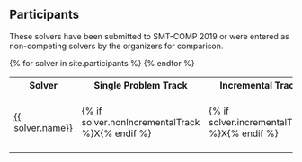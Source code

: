 ## Participants

These solvers have been submitted to SMT-COMP 2019 or were entered as
non-competing solvers by the organizers for comparison.

<table>
    <tr>
        <th>Solver</th>
        <th>Single Problem Track</th>
        <th>Incremental Track</th>
        <th>Unsat-Core Track</th>
<!--
        <th>Preliminary Version Solver ID</th>
        <th>Final Version Solver ID</th>
        <th>Seed</th>
-->
        <th>System Description</th>
        <th>Contact</th>
    </tr>
    {% for solver in site.participants %}
    <tr>
        <td><a href="{{ solver.url }}">{{ solver.name}}</a></td>
        <td>{% if solver.nonIncrementalTrack %}X{% endif %}</td>
        <td>{% if solver.incrementalTrack %}X{% endif %}</td>
        <td>{% if solver.unsatCoreTrack %}X{% endif %}</td>
<!--        <td>{{ solver.preliminaryID }}</td>
        <td>{{ solver.finalID }}</td>
        <td>{{ solver.seed }}</td>
-->
        <td><a href="{{ solver.sysDescUrl }}">{{ solver.sysDescName }}</a></td>
        <td>{{ solver.contactName }} <a href="mailto:{{ solver.contactEmail }}"> ({{ solver.contactEmail }})</a></td>
    </tr>
    {% endfor %}
</table>
